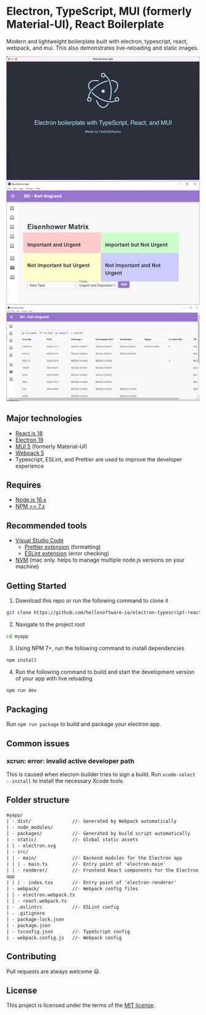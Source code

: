 # Electron, TypeScript, MUI (formerly Material-UI), React Boilerplate

Modern and lightweight boilerplate built with electron, typescript, react, webpack, and mui. This also demonstrates live-reloading and static images.

![Screenshot](/screenshot-1.png)
![Screenshot](/screenshot-2.png)
![Screenshot](/screenshot-3.png)
## Major technologies

- [React.js 18](https://reactjs.org/)
- [Electron 19](https://www.electronjs.org/)
- [MUI 5](https://mui.com/) (formerly Material-UI)
- [Webpack 5](https://webpack.js.org/)
- Typescript, ESLint, and Prettier are used to improve the developer experience

## Requires

- [Node.js 16.x](https://nodejs.org/en/)
- [NPM >= 7.x](https://github.com/npm/cli)

## Recommended tools

- [Visual Studio Code](https://code.visualstudio.com/)
  - [Prettier extension](https://marketplace.visualstudio.com/items?itemName=esbenp.prettier-vscode) (formatting)
  - [ESLint extension](https://marketplace.visualstudio.com/items?itemName=dbaeumer.vscode-eslint) (error checking)
- [NVM](https://github.com/nvm-sh/nvm) (mac only. helps to manage multiple node.js versions on your machine)

## Getting Started

1. Download this repo or run the following command to clone it

```sh
git clone https://github.com/hellosoftware-io/electron-typescript-react-material-ui myapp
```

2. Navigate to the project root

```sh
cd myapp
```

3. Using NPM 7+, run the following command to install dependencies

```sh
npm install
```

4. Run the following command to build and start the development version of your app with live reloading.

```sh
npm run dev
```

## Packaging

Run `npm run package` to build and package your electron app.

## Common issues

### xcrun: error: invalid active developer path

This is caused when elecron-builder tries to sign a build. Run `xcode-select --install` to install the necessary Xcode tools.

## Folder structure

```
myapp/
| - dist/               //- Generated by Webpack automatically
| - node_modules/
| - packages/           //- Generated by build script automatically
| - static/             //- Global static assets
| | - electron.svg
| - src/
| | - main/             //- Backend modules for the Electron app
| | | - main.ts         //- Entry point of 'electron-main'
| | - renderer/         //- Frontend React components for the Electron app
| | | - index.tsx       //- Entry point of 'electron-renderer'
| - webpack/            //- Webpack config files
| | - electron.webpack.ts
| | - react.webpack.ts
| - .eslintrc           //- ESLint config
| - .gitignore
| - package-lock.json
| - package.json
| - tsconfig.json       //- TypeScript config
| - webpack.config.js   //- Webpack config
```

## Contributing

Pull requests are always welcome 😃.

## License

This project is licensed under the terms of the [MIT license](LICENSE).
